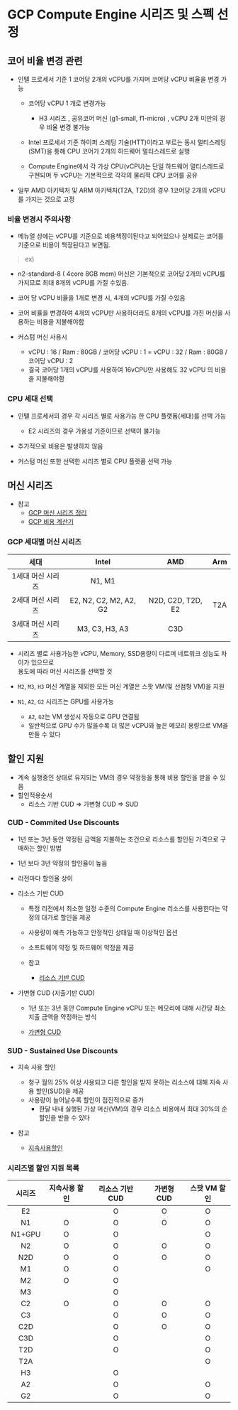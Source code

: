 # GCP Compute Engine 시리즈 및 스펙 선정 

## 코어 비율 변경 관련 

- 인텔 프로세서 기준 1 코어당 2개의 vCPU를 가지며 코어당 vCPU 비율을 변경 가능 
    - 코어당 vCPU 1 개로 변경가능
        - H3 시리즈 , 공유코어 머신 (g1-small, f1-micro) , vCPU 2개 미만의 경우 비율 변경 불가능

    - Intel 프로세서 기준 하이퍼 스레딩 기술(HTT)이라고 부르는 동시 멀티스레딩(SMT)을 통해 CPU 코어가 2개의 하드웨어 멀티스레드로 실행

    - Compute Engine에서 각 가상 CPU(vCPU)는 단일 하드웨어 멀티스레드로 구현되며 두 vCPU는 기본적으로 각각의 물리적 CPU 코어를 공유
    

- 일부 AMD 아키텍처 및 ARM 아키텍처(T2A, T2D)의 경우 1코어당 2개의 vCPU를 가지는 것으로 고정


### 비율 변경시 주의사항
- 메뉴얼 상에는 vCPU를 기준으로 비용책정이된다고 되어있으나 실제로는 코어를 기준으로 비용이 책정된다고 보면됨.

>ex)
- n2-standard-8 ( 4core 8GB mem) 머신은 기본적으로 코어당 2개의 vCPU를 가지므로 최대 8개의 vCPU를 가질 수있음.
- 코어 당 vCPU 비율을 1개로 변경 시, 4개의 vCPU를 가질 수있음
- 코어 비율을 변경하여 4개의 vCPU만 사용하더라도 8개의 vCPU를 가진 머신을 사용하는 비용을 지불해야함

- 커스텀 머신 사용시 
    - vCPU : 16 / Ram : 80GB / 코어당 vCPU : 1  = vCPU : 32 / Ram : 80GB / 코어당 vCPU : 2 
    - 결국 코어당 1개의 vCPU를 사용하여 16vCPU만 사용해도 32 vCPU 의 비용을 지불해야함

### CPU 세대 선택 
- 인텔 프로세서의 경우 각 시리즈 별로 사용가능 한 CPU 플랫폼(세대)를 선택 가능 
    - E2 시리즈의 경우 가용성 기준이므로 선택이 불가능 

- 추가적으로 비용은 발생하지 않음

- 커스텀 머신 또한 선택한 시리즈 별로 CPU 플랫폼 선택 가능


## 머신 시리즈 
- 참고 
    - [GCP 머신 시리즈 정리](https://cloud.google.com/compute/docs/machine-resource?hl=ko)
    - [GCP 비용 계산기](https://cloud.google.com/products/calculator?hl=ko)

### GCP 세대별 머신 시리즈 
|세대|Intel|AMD|Arm|
|:-:|:-:|:-:|:-:|
|1세대 머신 시리즈|	N1, M1|||		    
|2세대 머신 시리즈|	E2, N2, C2, M2, A2, G2|	N2D, C2D, T2D, E2|	T2A|
|3세대 머신 시리즈|	M3, C3, H3, A3|	C3D	||


- 시리즈 별로 사용가능한 vCPU, Memory, SSD용량이 다르며 네트워크 성능도 차이가 있으므로 <br>
  용도에 따라 머신 시리즈를 선택할 것 

- `M2`, `M3`, `H3` 머신 계열을 제외한 모든 머신 계열은 스팟 VM(및 선점형 VM)을 지원

- `N1`, `A2`, `G2` 시리즈는 GPU를 사용가능 
    - `A2`, `G2`는 VM 생성시 자동으로 GPU 연결됨
    - 일반적으로 GPU 수가 많을수록 더 많은 vCPU와 높은 메모리 용량으로 VM을 만들 수 있다


## 할인 지원 
- 계속 실행중인 상태로 유지되는 VM의 경우 약정등을 통해 비용 할인을 받을 수 있음
- 할인적용순서 
    - 리소스 기반 CUD => 가변형 CUD => SUD

### CUD - Commited Use Discounts
 - 1년 또는 3년 동안 약정된 금액을 지불하는 조건으로 리소스를 할인된 가격으로 구매하는 할인 방법

 - 1년 보다 3년 약정의 할인율이 높음

 - 리전마다 할인율 상이 
 


- 리소스 기반 CUD
    -  특정 리전에서 최소한 일정 수준의 Compute Engine 리소스를 사용한다는 약정의 대가로 할인을 제공

    - 사용량이 예측 가능하고 안정적인 상태일 때 이상적인 옵션

    - 소프트웨어 약정 및 하드웨어 약정을 제공

    - 참고 
        - [리소스 기반 CUD](https://cloud.google.com/compute/docs/instances/committed-use-discounts-overview?hl=ko#resource_based)

- 가변형 CUD (지출기반 CUD)
    -  1년 또는 3년 동안 Compute Engine vCPU 또는 메모리에 대해 시간당 최소 지출 금액을 약정하는 방식

    - [가변형 CUD](https://cloud.google.com/compute/docs/instances/committed-use-discounts-overview?hl=ko#spend_based)

### SUD - Sustained Use Discounts
- 지속 사용 할인

    - 청구 월의 25% 이상 사용되고 다른 할인을 받지 못하는 리소스에 대해 지속 사용 할인(SUD)을 제공
    - 사용량이 늘어날수록 할인이 점진적으로 증가
        - 한달 내내 실행된 가상 머신(VM)의 경우 리소스 비용에서 최대 30%의 순 할인을 받을 수 있다

- 참고 
    - [지속사용할인](https://cloud.google.com/compute/docs/sustained-use-discounts?hl=ko)


### 시리즈별 할인 지원 목록

|시리즈|지속사용 할인|리소스 기반 CUD|가변형 CUD|스팟 VM 할인|
|:-:|:-:|:-:|:-:|:-:|
|E2||O|O|O|
|N1|O|O|O|O|
|N1+GPU|O|O||O|
|N2|O|O|O|O|
|N2D|O|O|O|O|
|M1|O|O||O|
|M2|O|O|||
|M3||O|||
|C2|O|O|O|O|
|C3||O|O|O|
|C2D||O|O|O|
|C3D||O||O|
|T2D||O||O|
|T2A||||O|
|H3||O|||
|A2||O||O|
|G2||O||O|
